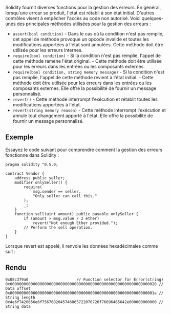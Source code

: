 Solidity fournit diverses fonctions pour la gestion des erreurs. En général, lorsqu'une erreur se produit, l'état est rétabli à son état initial. D'autres contrôles visent à empêcher l'accès au code non autorisé. Voici quelques-unes des principales méthodes utilisées pour la gestion des erreurs :

- ```assert(bool condition)``` - Dans le cas où la condition n'est pas remplie, cet appel de méthode provoque un opcode invalide et toutes les modifications apportées à l'état sont annulées. Cette méthode doit être utilisée pour les erreurs internes.
- ```require(bool condition)``` - Si la condition n'est pas remplie, l'appel de cette méthode ramène l'état original. - Cette méthode doit être utilisée pour les erreurs dans les entrées ou les composants externes.
- ```require(bool condition, string memory message)``` - Si la condition n'est pas remplie, l'appel de cette méthode revient à l'état initial. - Cette méthode doit être utilisée pour les erreurs dans les entrées ou les composants externes. Elle offre la possibilité de fournir un message personnalisé.
- ```revert()``` - Cette méthode interrompt l'exécution et rétablit toutes les modifications apportées à l'état.
- ```revert(string memory reason)``` - Cette méthode interrompt l'exécution et annule tout changement apporté à l'état. Elle offre la possibilité de fournir un message personnalisé.

## Exemple

Essayez le code suivant pour comprendre comment la gestion des erreurs fonctionne dans Solidity :

```solidity
pragma solidity ^0.5.0;

contract Vendor {
    address public seller;
    modifier onlySeller() {
        require(
            msg.sender == seller,
            "Only seller can call this."
        );
        _;
    }
    function sell(uint amount) public payable onlySeller { 
        if (amount > msg.value / 2 ether)
            revert("Not enough Ether provided.");
        // Perform the sell operation.
    }
}
```

Lorsque revert est appelé, il renvoie les données hexadécimales comme suit :

## Rendu

```solidity
0x08c379a0                     // Function selector for Error(string)
0x0000000000000000000000000000000000000000000000000000000000000020 // Data offset
0x000000000000000000000000000000000000000000000000000000000000001a // String length
0x4e6f7420656e6f7567682045746865722070726f76696465642e000000000000 // String data
```